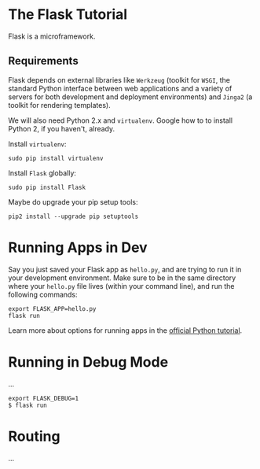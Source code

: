 # The Flask Tutorial

Flask is a microframework.

## Requirements

Flask depends on external libraries like `Werkzeug` (toolkit for `WSGI`, the standard Python interface between web applications and a variety of servers for both development and deployment environments) and `Jinga2` (a toolkit for rendering templates).

We will also need Python 2.x and `virtualenv`. Google how to to install Python 2, if you haven't, already.

Install `virtualenv`:

    sudo pip install virtualenv

Install `Flask` globally:

    sudo pip install Flask

Maybe do upgrade your pip setup tools:

    pip2 install --upgrade pip setuptools

# Running Apps in Dev

Say you just saved your Flask app as `hello.py`, and are trying to run it in your development environment. Make sure to be in the same directory where your `hello.py` file lives (within your command line), and run the following commands:

    export FLASK_APP=hello.py
    flask run

Learn more about options for running apps in the [official Python tutorial](http://flask.pocoo.org/docs/0.11/quickstart/).

# Running in Debug Mode

...

    export FLASK_DEBUG=1
    $ flask run

# Routing

...
